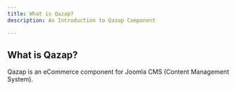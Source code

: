 ```yaml
---
title: What is Qazap?
description: An Introduction to Qazap Component

---
```


What is Qazap?
-----

Qazap is an eCommerce component for Joomla CMS (Content Management System).
